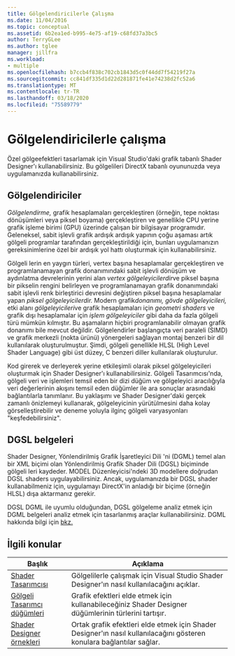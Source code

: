 ```yaml
---
title: Gölgelendiricilerle Çalışma
ms.date: 11/04/2016
ms.topic: conceptual
ms.assetid: 6b2ea1ed-b995-4e75-af19-c68fd37a3bc5
author: TerryGLee
ms.author: tglee
manager: jillfra
ms.workload:
- multiple
ms.openlocfilehash: b7ccb4f838c702cb1843d5c0f44dd7f54219f27a
ms.sourcegitcommit: cc841df335d1d22d281871fe41e74238d2fc52a6
ms.translationtype: MT
ms.contentlocale: tr-TR
ms.lasthandoff: 03/18/2020
ms.locfileid: "75589779"
---
```

# <a name="work-with-shaders"></a>Gölgelendiricilerle çalışma

Özel gölgeefektleri tasarlamak için Visual Studio'daki grafik tabanlı Shader Designer'ı kullanabilirsiniz. Bu gölgelileri DirectX tabanlı oyununuzda veya uygulamanızda kullanabilirsiniz.

## <a name="shaders"></a>Gölgelendiriciler

*Gölgelendirme,* grafik hesaplamaları gerçekleştiren (örneğin, tepe noktası dönüşümleri veya piksel boyama) gerçekleştiren ve genellikle CPU yerine grafik işleme birimi (GPU) üzerinde çalışan bir bilgisayar programıdır. Geleneksel, sabit işlevli grafik ardışık ardışık yapının çoğu aşaması artık gölgeli programlar tarafından gerçekleştirildiği için, bunları uygulamanızın gereksinimlerine özel bir ardışık yol hattı oluşturmak için kullanabilirsiniz.

Gölgeli lerin en yaygın türleri, vertex başına hesaplamalar gerçekleştiren ve programlanamayan grafik donanımındaki sabit işlevli dönüşüm ve aydınlatma devrelerinin yerini alan *vertex gölgeleyicilerdir*ve piksel başına bir pikselin rengini belirleyen ve programlanamayan grafik donanımındaki sabit işlevli renk birleştirici devresini değiştiren piksel başına hesaplamalar yapan *piksel gölgeleyicilerdir.* Modern grafik*donanımı, gövde gölgeleyicileri,* etki alanı *gölgeleyicileri*ve grafik hesaplamaları için *geometri shaders* ve grafik dışı hesaplamalar için *işlem gölgeleyiciler* gibi daha da fazla gölgeli türü mümkün kılmıştır. Bu aşamaların hiçbiri programlanabilir olmayan grafik donanımı bile mevcut değildir. Gölgelendirler başlangıçta veri paraleli (SIMD) ve grafik merkezli (nokta ürünü) yönergeleri sağlayan montaj benzeri bir dil kullanılarak oluşturulmuştur. Şimdi, gölgeli genellikle HLSL (High Level Shader Language) gibi üst düzey, C benzeri diller kullanılarak oluşturulur.

Kod girerek ve derleyerek yerine etkileşimli olarak piksel gölgeleyicileri oluşturmak için Shader Designer'ı kullanabilirsiniz. Gölgeli Tasarımcısı'nda, gölgeli veri ve işlemleri temsil eden bir dizi düğüm ve gölgeleyici aracılığıyla veri değerlerinin akışını temsil eden düğümler ile ara sonuçlar arasındaki bağlantılarla tanımlanır. Bu yaklaşımı ve Shader Designer'daki gerçek zamanlı önizlemeyi kullanarak, gölgeleyicinin yürütülmesini daha kolay görselleştirebilir ve deneme yoluyla ilginç gölgeli varyasyonları "keşfedebilirsiniz".

## <a name="dgsl-documents"></a>DGSL belgeleri

Shader Designer, Yönlendirilmiş Grafik İşaretleyici Dili 'ni (DGML) temel alan bir XML biçimi olan Yönlendirilmiş Grafik Shader Dili (DGSL) biçiminde gölgeli leri kaydeder. MODEL Düzenleyicisi'ndeki 3D modellere doğrudan DGSL shaders uygulayabilirsiniz. Ancak, uygulamanızda bir DGSL shader kullanabilmeniz için, uygulamayı DirectX'in anladığı bir biçime (örneğin HLSL) dışa aktarmanız gerekir.

DGSL DGML ile uyumlu olduğundan, DGSL gölgeleme analiz etmek için DGML belgeleri analiz etmek için tasarlanmış araçlar kullanabilirsiniz. DGML hakkında bilgi için [bkz.](../modeling/customize-code-maps-by-editing-the-dgml-files.md)

## <a name="related-topics"></a>İlgili konular

|Başlık|Açıklama|
|-----------|-----------------|
|[Shader Tasarımcısı](../designers/shader-designer.md)|Gölgelilerle çalışmak için Visual Studio Shader Designer'ın nasıl kullanılacağını açıklar.|
|[Gölgeli Tasarımcı düğümleri](../designers/shader-designer-nodes.md)|Grafik efektleri elde etmek için kullanabileceğiniz Shader Designer düğümlerinin türlerini tartışır.|
|[Shader Designer örnekleri](../designers/how-to-create-a-basic-color-shader.md)|Ortak grafik efektleri elde etmek için Shader Designer'ın nasıl kullanılacağını gösteren konulara bağlantılar sağlar.|
